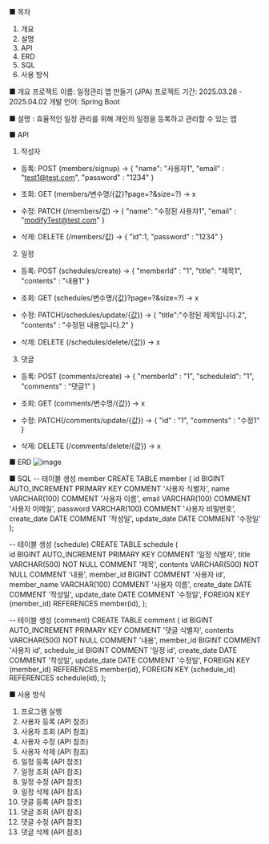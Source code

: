 ■ 목차
1. 개요
2. 설명
3. API
4. ERD
5. SQL
6. 사용 방식

■ 개요
프로젝트 이름: 일정관리 앱 만들기 (JPA)
프로젝트 기간: 2025.03.28 - 2025.04.02
개발 언어: Spring Boot

■ 설명 : 효율적인 일정 관리를 위해 개인의 일정을 등록하고 관리할 수 있는 앱

■ API
1) 작성자
- 등록: POST (members/signup)
-> {
	  "name": "사용자1",
    "email" : "test1@test.com",
    "password" : "1234"
}

- 조회: GET (members/변수명/{값}?page=?&size=?)
-> x

- 수정: PATCH (/members/값)
-> {
	  "name": "수정된 사용자1",
    "email" : "modifyTest@test.com"
}

- 삭제: DELETE (/members/값)
-> {
    "id":1,
    "password" : "1234"
}

2) 일정
- 등록: POST (schedules/create)
-> {
    "memberId" : "1",
	  "title": "제목1",
    "contents" : "내용1"
}

- 조회: GET (schedules/변수명/{값}?page=?&size=?)
-> x

- 수정: PATCH(/schedules/update/{값})
-> {
    "title":"수정된 제목입니다.2",
    "contents" : "수정된 내용입니다.2"
}

- 삭제: DELETE (/schedules/delete/{값})
-> x


3) 댓글
- 등록: POST (comments/create)
-> {
    "memberId" : "1",
	"scheduleId": "1",
    "comments" : "댓글1"
}

- 조회: GET (comments/변수명/{값})
-> x

- 수정: PATCH(/comments/update/{값})
-> {
    "id" : "1",
    "comments" : "수정1"
}

- 삭제: DELETE (/comments/delete/{값})
-> x


■ ERD 
![image](https://github.com/user-attachments/assets/56b5220e-2871-4fc3-a597-c4eaca53de20)


■ SQL
-- 테이블 생성 member
CREATE TABLE member
(
    id BIGINT AUTO_INCREMENT PRIMARY KEY COMMENT '사용자 식별자',
    name VARCHAR(100) COMMENT '사용자 이름',
    email VARCHAR(100) COMMENT '사용자 이메일',
    password VARCHAR(100) COMMENT '사용자 비밀번호', 
    create_date DATE COMMENT '작성일',
    update_date DATE COMMENT '수정일'
);

-- 테이블 생성 (schedule)
CREATE TABLE schedule
(	
	id BIGINT AUTO_INCREMENT PRIMARY KEY COMMENT '일정 식별자', 
	title VARCHAR(500) NOT NULL COMMENT '제목',
	contents VARCHAR(500) NOT NULL COMMENT '내용',
	member_id BIGINT COMMENT '사용자 id',
	member_name VARCHAR(100) COMMENT '사용자 이름',
	create_date DATE COMMENT '작성일',
	update_date DATE COMMENT '수정일',
	FOREIGN KEY (member_id) REFERENCES member(id),
);

-- 테이블 생성 (comment)
CREATE TABLE comment
(
	id BIGINT AUTO_INCREMENT PRIMARY KEY COMMENT '댓글 식별자', 
	contents VARCHAR(500) NOT NULL COMMENT '내용',
	member_id BIGINT COMMENT '사용자 id',
	schedule_id BIGINT COMMENT '일정 id',
	create_date DATE COMMENT '작성일',
	update_date DATE COMMENT '수정일',
	FOREIGN KEY (member_id) REFERENCES member(id),
	FOREIGN KEY (schedule_id) REFERENCES schedule(id),
);

■ 사용 방식
1) 프로그램 실행
2) 사용자 등록 (API 참조)
3) 사용자 조회 (API 참조)
4) 사용자 수정 (API 참조)
5) 사용자 삭제 (API 참조)
6) 일정 등록 (API 참조)
7) 일정 조회 (API 참조)
8) 일정 수정 (API 참조)
9) 일정 삭제 (API 참조)
10) 댓글 등록 (API 참조)
11) 댓글 조회 (API 참조)
12) 댓글 수정 (API 참조)
13) 댓글 삭제 (API 참조)
